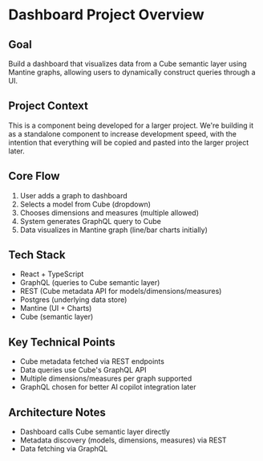 # Dashboard Project Overview

## Goal
Build a dashboard that visualizes data from a Cube semantic layer using Mantine graphs, allowing users to dynamically construct queries through a UI.

## Project Context
This is a component being developed for a larger project. We're building it as a standalone component to increase development speed, with the intention that everything will be copied and pasted into the larger project later.

## Core Flow
1. User adds a graph to dashboard
2. Selects a model from Cube (dropdown)
3. Chooses dimensions and measures (multiple allowed)
4. System generates GraphQL query to Cube
5. Data visualizes in Mantine graph (line/bar charts initially)

## Tech Stack
- React + TypeScript
- GraphQL (queries to Cube semantic layer)
- REST (Cube metadata API for models/dimensions/measures)
- Postgres (underlying data store)
- Mantine (UI + Charts)
- Cube (semantic layer)

## Key Technical Points
- Cube metadata fetched via REST endpoints
- Data queries use Cube's GraphQL API
- Multiple dimensions/measures per graph supported
- GraphQL chosen for better AI copilot integration later

## Architecture Notes
- Dashboard calls Cube semantic layer directly
- Metadata discovery (models, dimensions, measures) via REST
- Data fetching via GraphQL
